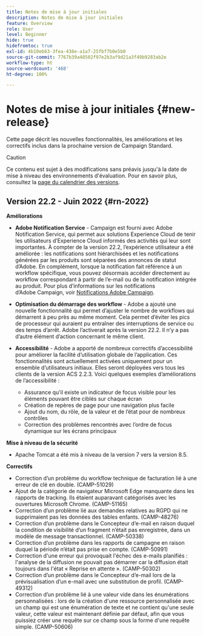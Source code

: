 ```yaml
---
title: Notes de mise à jour initiales
description: Notes de mise à jour initiales
feature: Overview
role: User
level: Beginner
hide: true
hidefromtoc: true
exl-id: 4b10eb63-3fea-438e-a1a7-25fbf7b0e5b0
source-git-commit: 7767b39a48502f97e2b3af9d21a3f49b9283ab2e
workflow-type: ht
source-wordcount: '468'
ht-degree: 100%

---
```


# Notes de mise à jour initiales {#new-release}

Cette page décrit les nouvelles fonctionnalités, les améliorations et les correctifs inclus dans la prochaine version de Campaign Standard.

>[!CAUTION]
>
> Ce contenu est sujet à des modifications sans préavis jusqu&#39;à la date de mise à niveau des environnements d&#39;évaluation. Pour en savoir plus, consultez la [page du calendrier des versions](../../rn/using/release-planning.md).

## Version 22.2 - Juin 2022 {#rn-2022}

**Améliorations**

* **Adobe Notification Service** - Campaign est fourni avec Adobe Notification Service, qui permet aux solutions Experience Cloud de tenir les utilisateurs d’Experience Cloud informés des activités qui leur sont importantes. À compter de la version 22.2, l’expérience utilisateur a été améliorée : les notifications sont hiérarchisées et les notifications générées par les produits sont séparées des annonces de statut d’Adobe. En complément, lorsque la notification fait référence à un workflow spécifique, vous pouvez désormais accéder directement au workflow correspondant à partir de l’e-mail ou de la notification intégrée au produit.  Pour plus d’informations sur les notifications d’Adobe Campaign, voir [Notifications Adobe Campaign](../../administration/using/sending-internal-notifications.md).

* **Optimisation du démarrage des workflow** - Adobe a ajouté une nouvelle fonctionnalité qui permet d’ajuster le nombre de workflows qui démarrent à peu près au même moment. Cela permet d’éviter les pics de processeur qui auraient pu entraîner des interruptions de service ou des temps d’arrêt. Adobe l’activerait après la version 22.2. Il n’y a pas d’autre élément d’action concernant le même client.

* **Accessibilité** - Adobe a apporté de nombreux correctifs d’accessibilité pour améliorer la facilité d’utilisation globale de l’application. Ces fonctionnalités sont actuellement activées uniquement pour un ensemble d’utilisateurs initiaux. Elles seront déployées vers tous les clients de la version ACS 2.2.3. Voici quelques exemples d’améliorations de l’accessibilité :

   * Assurance qu’il existe un indicateur de focus visible pour les éléments pouvant être ciblés sur chaque écran
   * Création de repères de page pour une navigation plus facile
   * Ajout du nom, du rôle, de la valeur et de l’état pour de nombreux contrôles
   * Correction des problèmes rencontrés avec l’ordre de focus dynamique sur les écrans principaux

**Mise à niveau de la sécurité**

* Apache Tomcat a été mis à niveau de la version 7 vers la version 8.5.


**Correctifs**

* Correction d’un problème du workflow technique de facturation lié à une erreur de clé en double. (CAMP-51029)
* Ajout de la catégorie de navigateur Microsoft Edge manquante dans les rapports de tracking. Ils étaient auparavant catégorisés avec les ouvertures Microsoft Chrome. (CAMP-51165)
* Correction d’un problème lié aux demandes relatives au RGPD qui ne supprimaient pas les données des tables enfants. (CAMP-48276)
* Correction d’un problème dans le Concepteur d’e-mail en raison duquel la condition de visibilité d’un fragment n’était pas enregistrée, dans un modèle de message transactionnel. (CAMP-50338)
* Correction d’un problème dans les rapports de campagne en raison duquel la période n’était pas prise en compte. (CAMP-50991)
* Correction d&#39;une erreur qui provoquait l&#39;échec des e-mails planifiés : l&#39;analyse de la diffusion ne pouvait pas démarrer car la diffusion était toujours dans l&#39;état « Reprise en attente ». (CAMP-50302)
* Correction d’un problème dans le Concepteur d’e-mail lors de la prévisualisation d’un e-mail avec une substitution de profil. (CAMP-49312)
* Correction d’un problème lié à une valeur vide dans les énumérations personnalisées : lors de la création d&#39;une ressource personnalisée avec un champ qui est une énumération de texte et ne contient qu&#39;une seule valeur, cette valeur est maintenant définie par défaut, afin que vous puissiez créer une requête sur ce champ sous la forme d&#39;une requête simple. (CAMP-50606)
